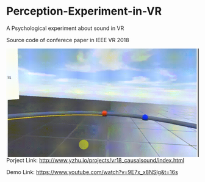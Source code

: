 
# Perception-Experiment-in-VR
A Psychological experiment about sound in VR

Source code of conferece paper in IEEE VR 2018

<img src="demo.gif" align="left"  />

<br />

Porject Link: http://www.yzhu.io/projects/vr18_causalsound/index.html

Demo Link: https://www.youtube.com/watch?v=9E7x_x8NSlg&t=16s
